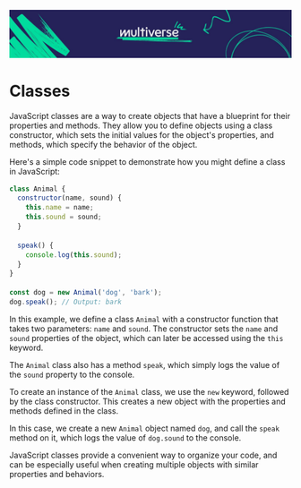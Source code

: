 ![MV Logo](/logo.jpg)

# Classes
JavaScript classes are a way to create objects that have a blueprint for their properties and methods. They allow you to define objects using a class constructor, which sets the initial values for the object's properties, and methods, which specify the behavior of the object.

Here's a simple code snippet to demonstrate how you might define a class in JavaScript:
  
```js
class Animal {
  constructor(name, sound) {
    this.name = name;
    this.sound = sound;
  }

  speak() {
    console.log(this.sound);
  }
}

const dog = new Animal('dog', 'bark');
dog.speak(); // Output: bark
```
In this example, we define a class `Animal` with a constructor function that takes two parameters: `name` and `sound`. The constructor sets the `name` and `sound` properties of the object, which can later be accessed using the `this` keyword.

The `Animal` class also has a method `speak`, which simply logs the value of the `sound` property to the console.

To create an instance of the `Animal` class, we use the `new` keyword, followed by the class constructor. This creates a new object with the properties and methods defined in the class.

In this case, we create a new `Animal` object named `dog`, and call the `speak` method on it, which logs the value of `dog.sound` to the console.

JavaScript classes provide a convenient way to organize your code, and can be especially useful when creating multiple objects with similar properties and behaviors.

